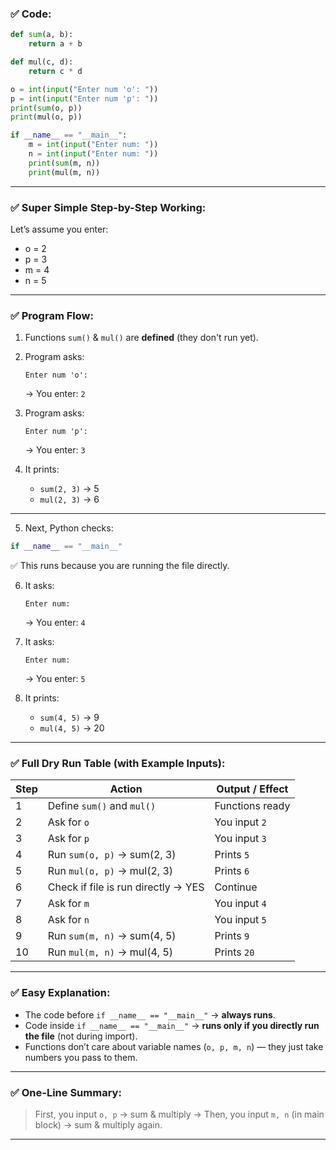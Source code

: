 

### ✅ Code:

```python
def sum(a, b):
    return a + b

def mul(c, d):
    return c * d

o = int(input("Enter num 'o': "))
p = int(input("Enter num 'p': "))
print(sum(o, p))
print(mul(o, p))

if __name__ == "__main__":
    m = int(input("Enter num: "))
    n = int(input("Enter num: "))
    print(sum(m, n))
    print(mul(m, n))
```

---

### ✅ Super Simple Step-by-Step Working:

Let’s assume you enter:

* o = 2
* p = 3
* m = 4
* n = 5

---

### ✅ Program Flow:

1. Functions `sum()` & `mul()` are **defined** (they don't run yet).

2. Program asks:

   ```
   Enter num 'o':
   ```

   → You enter: `2`

3. Program asks:

   ```
   Enter num 'p':
   ```

   → You enter: `3`

4. It prints:

   * `sum(2, 3)` → 5
   * `mul(2, 3)` → 6

---

5. Next, Python checks:

```python
if __name__ == "__main__"
```

✅ This runs because you are running the file directly.

6. It asks:

   ```
   Enter num:
   ```

   → You enter: `4`

7. It asks:

   ```
   Enter num:
   ```

   → You enter: `5`

8. It prints:

   * `sum(4, 5)` → 9
   * `mul(4, 5)` → 20

---

### ✅ Full Dry Run Table (with Example Inputs):

| Step | Action                              | Output / Effect |
| ---- | ----------------------------------- | --------------- |
| 1    | Define `sum()` and `mul()`          | Functions ready |
| 2    | Ask for `o`                         | You input `2`   |
| 3    | Ask for `p`                         | You input `3`   |
| 4    | Run `sum(o, p)` → sum(2, 3)         | Prints `5`      |
| 5    | Run `mul(o, p)` → mul(2, 3)         | Prints `6`      |
| 6    | Check if file is run directly → YES | Continue        |
| 7    | Ask for `m`                         | You input `4`   |
| 8    | Ask for `n`                         | You input `5`   |
| 9    | Run `sum(m, n)` → sum(4, 5)         | Prints `9`      |
| 10   | Run `mul(m, n)` → mul(4, 5)         | Prints `20`     |

---

### ✅ Easy Explanation:

* The code before `if __name__ == "__main__"` → **always runs**.
* Code inside `if __name__ == "__main__"` → **runs only if you directly run the file** (not during import).
* Functions don’t care about variable names (`o, p, m, n`) — they just take numbers you pass to them.

---

### ✅ One-Line Summary:

> First, you input `o, p` → sum & multiply → Then, you input `m, n` (in main block) → sum & multiply again.

---
